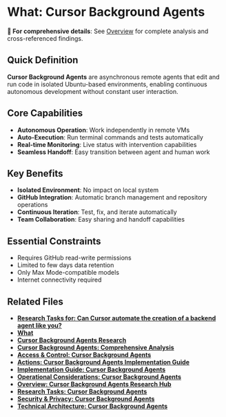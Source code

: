 # What: Cursor Background Agents

**📖 For comprehensive details**: See [Overview](./overview.md) for complete analysis and cross-referenced findings.


## Quick Definition

**Cursor Background Agents** are asynchronous remote agents that edit and run code in isolated Ubuntu-based environments, enabling continuous autonomous development without constant user interaction.

## Core Capabilities
- **Autonomous Operation**: Work independently in remote VMs
- **Auto-Execution**: Run terminal commands and tests automatically  
- **Real-time Monitoring**: Live status with intervention capabilities
- **Seamless Handoff**: Easy transition between agent and human work

## Key Benefits
- **Isolated Environment**: No impact on local system
- **GitHub Integration**: Automatic branch management and repository operations
- **Continuous Iteration**: Test, fix, and iterate automatically
- **Team Collaboration**: Easy sharing and handoff capabilities

## Essential Constraints  
- Requires GitHub read-write permissions
- Limited to few days data retention
- Only Max Mode-compatible models
- Internet connectivity required

 
## Related Files

- **[Research Tasks for: Can Cursor automate the creation of a backend agent like you?](../research/can-cursor-automate-the-creation/research-tasks.md)**
- **[What](../research/can-cursor-automate-the-creation/what.md)**
- **[Cursor Background Agents Research](../research/cursor-background-agents/0_topic.md)**
- **[Cursor Background Agents: Comprehensive Analysis](../research/cursor-background-agents/2_answer.md)**
- **[Access & Control: Cursor Background Agents](../research/cursor-background-agents/access-control.md)**
- **[Actions: Cursor Background Agents Implementation Guide](../research/cursor-background-agents/actions.md)**
- **[Implementation Guide: Cursor Background Agents](../research/cursor-background-agents/implementation-guide.md)**
- **[Operational Considerations: Cursor Background Agents](../research/cursor-background-agents/operational-considerations.md)**
- **[Overview: Cursor Background Agents Research Hub](../research/cursor-background-agents/overview.md)**
- **[Research Tasks: Cursor Background Agents](../research/cursor-background-agents/research-tasks.md)**
- **[Security & Privacy: Cursor Background Agents](../research/cursor-background-agents/security-privacy.md)**
- **[Technical Architecture: Cursor Background Agents](../research/cursor-background-agents/technical-architecture.md)**
